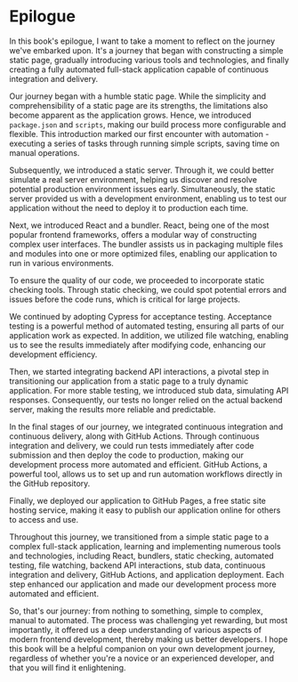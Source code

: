 # Epilogue

In this book's epilogue, I want to take a moment to reflect on the journey we've embarked upon. It's a journey that began with constructing a simple static page, gradually introducing various tools and technologies, and finally creating a fully automated full-stack application capable of continuous integration and delivery.

Our journey began with a humble static page. While the simplicity and comprehensibility of a static page are its strengths, the limitations also become apparent as the application grows. Hence, we introduced `package.json` and `scripts`, making our build process more configurable and flexible. This introduction marked our first encounter with automation - executing a series of tasks through running simple scripts, saving time on manual operations.

Subsequently, we introduced a static server. Through it, we could better simulate a real server environment, helping us discover and resolve potential production environment issues early. Simultaneously, the static server provided us with a development environment, enabling us to test our application without the need to deploy it to production each time.

Next, we introduced React and a bundler. React, being one of the most popular frontend frameworks, offers a modular way of constructing complex user interfaces. The bundler assists us in packaging multiple files and modules into one or more optimized files, enabling our application to run in various environments.

To ensure the quality of our code, we proceeded to incorporate static checking tools. Through static checking, we could spot potential errors and issues before the code runs, which is critical for large projects.

We continued by adopting Cypress for acceptance testing. Acceptance testing is a powerful method of automated testing, ensuring all parts of our application work as expected. In addition, we utilized file watching, enabling us to see the results immediately after modifying code, enhancing our development efficiency.

Then, we started integrating backend API interactions, a pivotal step in transitioning our application from a static page to a truly dynamic application. For more stable testing, we introduced stub data, simulating API responses. Consequently, our tests no longer relied on the actual backend server, making the results more reliable and predictable.

In the final stages of our journey, we integrated continuous integration and continuous delivery, along with GitHub Actions. Through continuous integration and delivery, we could run tests immediately after code submission and then deploy the code to production, making our development process more automated and efficient. GitHub Actions, a powerful tool, allows us to set up and run automation workflows directly in the GitHub repository.

Finally, we deployed our application to GitHub Pages, a free static site hosting service, making it easy to publish our application online for others to access and use.

Throughout this journey, we transitioned from a simple static page to a complex full-stack application, learning and implementing numerous tools and technologies, including React, bundlers, static checking, automated testing, file watching, backend API interactions, stub data, continuous integration and delivery, GitHub Actions, and application deployment. Each step enhanced our application and made our development process more automated and efficient.

So, that's our journey: from nothing to something, simple to complex, manual to automated. The process was challenging yet rewarding, but most importantly, it offered us a deep understanding of various aspects of modern frontend development, thereby making us better developers. I hope this book will be a helpful companion on your own development journey, regardless of whether you're a novice or an experienced developer, and that you will find it enlightening.